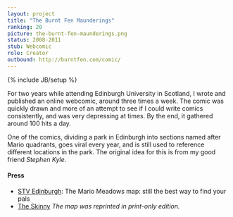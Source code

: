 ```yaml
---
layout: project
title: "The Burnt Fen Maunderings"
ranking: 20
picture: the-burnt-fen-maunderings.png
status: 2008-2011
stub: Webcomic
role: Creator
outbound: http://burntfen.com/comic/
---
```

{% include JB/setup %}

For two years while attending Edinburgh University in Scotland, I wrote and published an online webcomic, around three times a week. The comic was quickly drawn and more of an attempt to see if I could write comics consistently, and was very depressing at times.  By the end, it gathered around 100 hits a day.

One of the comics, dividing a park in Edinburgh into sections named after Mario quadrants, goes viral every year, and is still used to reference different locations in the park. The original idea for this is from my good friend _Stephen Kyle_.

#### Press

- [STV Edinburgh](http://edinburgh.stv.tv/articles/272112-mario-meadows-map-gives-edinburgh-park-nintendo-names/?fromstreampost=100166): The Mario Meadows map: still the best way to find your pals
- [The Skinny](http://www.theskinny.co.uk/) _The map was reprinted in print-only edition._